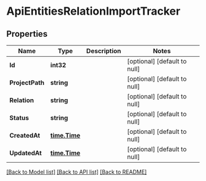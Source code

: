 # ApiEntitiesRelationImportTracker

## Properties
Name | Type | Description | Notes
------------ | ------------- | ------------- | -------------
**Id** | **int32** |  | [optional] [default to null]
**ProjectPath** | **string** |  | [optional] [default to null]
**Relation** | **string** |  | [optional] [default to null]
**Status** | **string** |  | [optional] [default to null]
**CreatedAt** | [**time.Time**](time.Time.md) |  | [optional] [default to null]
**UpdatedAt** | [**time.Time**](time.Time.md) |  | [optional] [default to null]

[[Back to Model list]](../README.md#documentation-for-models) [[Back to API list]](../README.md#documentation-for-api-endpoints) [[Back to README]](../README.md)


